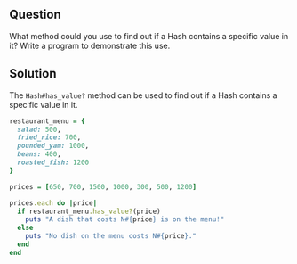 ## Question
What method could you use to find out if a Hash contains a specific value in it? Write a program to demonstrate this use.

## Solution

The `Hash#has_value?` method can be used to find out if a Hash contains a specific value in it. 
```ruby
restaurant_menu = {
  salad: 500,
  fried_rice: 700,
  pounded_yam: 1000,
  beans: 400,
  roasted_fish: 1200
}

prices = [650, 700, 1500, 1000, 300, 500, 1200]

prices.each do |price|
  if restaurant_menu.has_value?(price)
    puts "A dish that costs N#{price} is on the menu!"
  else
    puts "No dish on the menu costs N#{price}."
  end
end
```
